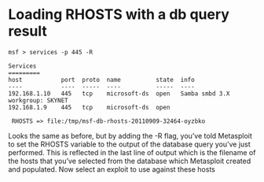 <!-- TITLE: Msfdb -->
<!-- SUBTITLE: A quick summary of Msfdb -->

# Loading RHOSTS with a db query result

```text
msf > services -p 445 -R

Services
=========
host           port  proto  name          state  info
----           ----  -----  ----          -----  ----
192.168.1.10   445   tcp    microsoft-ds  open   Samba smbd 3.X workgroup: SKYNET
192.168.1.9    445   tcp    microsoft-ds  open

 RHOSTS => file:/tmp/msf-db-rhosts-20110909-32464-oyzbko
```


Looks the same as before, but by adding the -R flag, you’ve told Metasploit to set the RHOSTS variable to the output of the database query you’ve just performed. This is reflected in the last line of output which is the filename of the hosts that you’ve selected from the database which Metasploit created and populated.
Now select an exploit to use against these hosts
